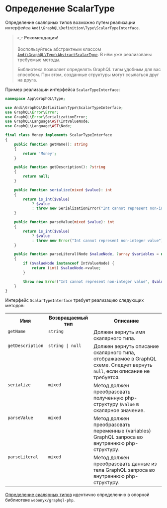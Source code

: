 # Определение ScalarType

Определение скалярных типов возможно путем реализации интерфейса
`Andi\GraphQL\Definition\Type\ScalarTypeInterface`.

> :point_right: **Рекомендация!**
>
> Воспользуйтесь абстрактным классом [`Andi\GraphQL\Type\AbstractScalarType`](abstract-scalar-type.md).
> В нём уже реализованы требуемые методы.
>
> Библиотека позволяет определять GraphQL типы удобным для вас способом.
> При этом, созданные структуры могут ссылаться друг на друга.

Пример реализации интерфейса `ScalarTypeInterface`:

```php
namespace App\GraphQL\Type;

use Andi\GraphQL\Definition\Type\ScalarTypeInterface;
use GraphQL\Error\Error;
use GraphQL\Error\SerializationError;
use GraphQL\Language\AST\IntValueNode;
use GraphQL\Language\AST\Node;

final class Money implements ScalarTypeInterface
{
    public function getName(): string
    {
        return 'Money';
    }

    public function getDescription(): ?string
    {
        return null;
    }

    public function serialize(mixed $value): int
    {
        return is_int($value)
            ? $value
            : throw new SerializationError("Int cannot represent non-integer value");
    }

    public function parseValue(mixed $value): int
    {
        return is_int($value)
            ? $value
            : throw new Error("Int cannot represent non-integer value");
    }

    public function parseLiteral(Node $valueNode, ?array $variables = null): int
    {
        if ($valueNode instanceof IntValueNode) {
            return (int) $valueNode->value;
        }

        throw new Error("Int cannot represent non-integer value", $valueNode);
    }
}
```

Интерфейс `ScalarTypeInterface` требует реализацию следующих методов:

<table>
    <tr>
        <th>Имя</th>
        <th>Возвращаемый тип</th>
        <th>Описание</th>
    </tr>
    <tr>
        <td valign="top"><code>getName</code></td>
        <td valign="top"><code>string</code></td>
        <td valign="top">Должен вернуть имя скалярного типа.</td>
    </tr>
    <tr>
        <td valign="top"><code>getDescription</code></td>
        <td valign="top"><code>string | null</code></td>
        <td valign="top">
            Должен вернуть описание скалярного типа, отображаемое в GraphQL схеме.
            Следует вернуть <code>null</code>, если описание не требуется.
        </td>
    </tr>
    <tr>
        <td valign="top"><code>serialize</code></td>
        <td valign="top"><code>mixed</code></td>
        <td valign="top">
            Метод должен преобразовать полученную php-структуру <code>$value</code> в скалярное значение.
        </td>
    </tr>
    <tr>
        <td valign="top"><code>parseValue</code></td>
        <td valign="top"><code>mixed</code></td>
        <td valign="top">
            Метод должен преобразовать переменные (variables) GraphQL запроса во внутреннюю php-структуру.
        </td>
    </tr>
    <tr>
        <td valign="top"><code>parseLiteral</code></td>
        <td valign="top"><code>mixed</code></td>
        <td valign="top">
            Метод должен преобразовать данные из тела GraphQL запроса во внутреннюю php-структуру.
        </td>
    </tr>
</table>

[Определение скалярных типов](https://webonyx.github.io/graphql-php/type-definitions/scalars/)
идентично определению в опорной библиотеке `webonyx/graphql-php`.
